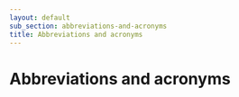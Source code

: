 ```yaml
---
layout: default
sub_section: abbreviations-and-acronyms
title: Abbreviations and acronyms
---
```


# Abbreviations and acronyms